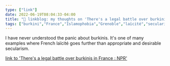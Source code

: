 ```yaml
---
type: ["link"]
date: 2022-06-19T08:04:33-04:00
title: "🔗 linkblog: my thoughts on 'There's a legal battle over burkinis in France : NPR'"
tags: ["burkini","France","Islamophobia","Grenoble","laïcité","secularism","Islam"]
---
```

I have never understood the panic about burkinis. It's one of many examples where French laïcité goes further than appropriate and desirable secularism.
 

[link to 'There's a legal battle over burkinis in France : NPR'](https://www.npr.org/2022/06/19/1105962389/france-burkini-swimsuit-islamic-women)
